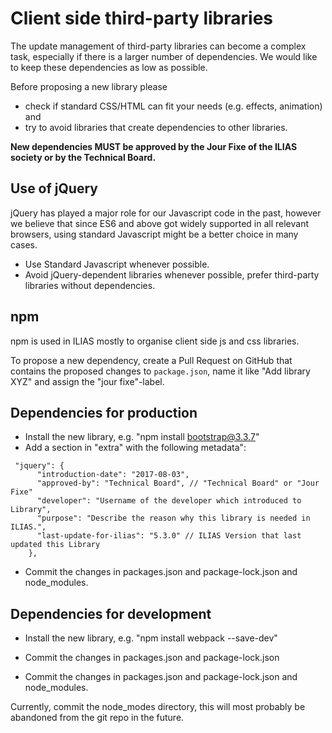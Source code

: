 # Client side third-party libraries

The update management of third-party libraries can become a complex task, especially if there is a larger number of dependencies. We would like to keep these dependencies as low as possible.

Before proposing a new library please
- check if standard CSS/HTML can fit your needs (e.g. effects, animation) and
- try to avoid libraries that create dependencies to other libraries.

**New dependencies MUST be approved by the Jour Fixe of the ILIAS society or by the Technical Board.**


## Use of jQuery

jQuery has played a major role for our Javascript code in the past, however we believe that since ES6 and above got widely supported in all relevant browsers, using standard Javascript might be a better choice in many cases.

- Use Standard Javascript whenever possible.
- Avoid jQuery-dependent libraries whenever possible, prefer third-party libraries without dependencies. 


## npm

npm is used in ILIAS mostly to organise client side js and css libraries.

To propose a new dependency, create a Pull Request on GitHub that contains the
proposed changes to `package.json`, name it like "Add library XYZ" and assign
the "jour fixe"-label.

## Dependencies for production
- Install the new library, e.g. "npm install bootstrap@3.3.7"
- Add a section in "extra" with the following metadata":
```
 "jquery": {
      "introduction-date": "2017-08-03",
      "approved-by": "Technical Board", // "Technical Board" or "Jour Fixe"
      "developer": "Username of the developer which introduced to Library",
      "purpose": "Describe the reason why this library is needed in ILIAS.",
      "last-update-for-ilias": "5.3.0" // ILIAS Version that last updated this Library
    },
```
- Commit the changes in packages.json and package-lock.json and node_modules.

## Dependencies for development
- Install the new library, e.g. "npm install webpack --save-dev"
- Commit the changes in packages.json and package-lock.json

- Commit the changes in packages.json and package-lock.json and node_modules.

Currently, commit the node_modes directory, this will most probably be abandoned from the git repo in the future.